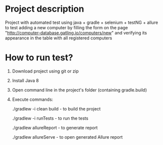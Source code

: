 # Project description

Project with automated test using java + gradle + selenium + testNG + allure to test adding a new computer by filling the form on the page 
"http://computer-database.gatling.io/computers/new" and verifying its appearance in the table with all registered
computers

# How to run test?
1. Download project using git or zip
2. Install Java 8
3. Open command line in the project's folder (containing gradle.build)
4. Execute commands: 
   
   ./gradlew -i clean build   - to build the project
   
   ./gradlew -i runTests      - to run the tests

   ./gradlew allureReport      - to generate report

   ./gradlew allureServe       - to open generated Allure report

